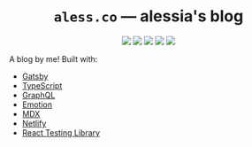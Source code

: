 <div align="center">

  <h1><code>aless.co</code> &mdash; alessia's blog</h1>

  <p>
    <a href="https://app.netlify.com/sites/alessia/deploys" title="Netlify Status"><img src="https://api.netlify.com/api/v1/badges/4245956d-8b21-4b31-a405-05ca5fa8799a/deploy-status"/></a>
    <a href="https://circleci.com/gh/alessbell/alessbell/tree/main" title="CircleCI Build"><img src="https://circleci.com/gh/alessbell/alessbell.svg?style=svg"/></a>
    <a href="https://codecov.io/gh/alessbell/alessbell" title="Code Coverage"><img src="https://codecov.io/gh/alessbell/alessbell/branch/main/graph/badge.svg"/></a>
    <a href="https://github.com/prettier/prettier" title="Prettier Code Formatting"><img src="https://img.shields.io/badge/code_style-prettier-ff69b4.svg?style=flat-round"/></a>
    <a href="https://david-dm.org/alessbell/alessbell" title="Dependencies Status"><img src="https://david-dm.org/alessbell/alessbell/status.svg"/></a>
  </p>

</div>

A blog by me! Built with:

- [Gatsby](https://github.com/gatsbyjs/gatsby)
- [TypeScript](https://www.typescriptlang.org/)
- [GraphQL](https://graphql.org/)
- [Emotion](https://github.com/emotion-js/emotion)
- [MDX](https://github.com/mdx-js/mdx)
- [Netlify](https://netlify.com)
- [React Testing Library](https://github.com/kentcdodds/react-testing-library)

